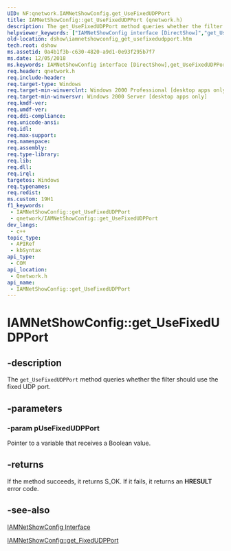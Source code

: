 ```yaml
---
UID: NF:qnetwork.IAMNetShowConfig.get_UseFixedUDPPort
title: IAMNetShowConfig::get_UseFixedUDPPort (qnetwork.h)
description: The get_UseFixedUDPPort method queries whether the filter should use the fixed UDP port.
helpviewer_keywords: ["IAMNetShowConfig interface [DirectShow]","get_UseFixedUDPPort method","IAMNetShowConfig.get_UseFixedUDPPort","IAMNetShowConfig::get_UseFixedUDPPort","IAMNetShowConfigget_UseFixedUDPPort","dshow.iamnetshowconfig_get_usefixedudpport","get_UseFixedUDPPort","get_UseFixedUDPPort method [DirectShow]","get_UseFixedUDPPort method [DirectShow]","IAMNetShowConfig interface","qnetwork/IAMNetShowConfig::get_UseFixedUDPPort"]
old-location: dshow\iamnetshowconfig_get_usefixedudpport.htm
tech.root: dshow
ms.assetid: 0a4b1f3b-c630-4820-a9d1-0e93f295b7f7
ms.date: 12/05/2018
ms.keywords: IAMNetShowConfig interface [DirectShow],get_UseFixedUDPPort method, IAMNetShowConfig.get_UseFixedUDPPort, IAMNetShowConfig::get_UseFixedUDPPort, IAMNetShowConfigget_UseFixedUDPPort, dshow.iamnetshowconfig_get_usefixedudpport, get_UseFixedUDPPort, get_UseFixedUDPPort method [DirectShow], get_UseFixedUDPPort method [DirectShow],IAMNetShowConfig interface, qnetwork/IAMNetShowConfig::get_UseFixedUDPPort
req.header: qnetwork.h
req.include-header: 
req.target-type: Windows
req.target-min-winverclnt: Windows 2000 Professional [desktop apps only]
req.target-min-winversvr: Windows 2000 Server [desktop apps only]
req.kmdf-ver: 
req.umdf-ver: 
req.ddi-compliance: 
req.unicode-ansi: 
req.idl: 
req.max-support: 
req.namespace: 
req.assembly: 
req.type-library: 
req.lib: 
req.dll: 
req.irql: 
targetos: Windows
req.typenames: 
req.redist: 
ms.custom: 19H1
f1_keywords:
 - IAMNetShowConfig::get_UseFixedUDPPort
 - qnetwork/IAMNetShowConfig::get_UseFixedUDPPort
dev_langs:
 - c++
topic_type:
 - APIRef
 - kbSyntax
api_type:
 - COM
api_location:
 - Qnetwork.h
api_name:
 - IAMNetShowConfig::get_UseFixedUDPPort
---
```


# IAMNetShowConfig::get_UseFixedUDPPort


## -description

The <code>get_UseFixedUDPPort</code> method queries whether the filter should use the fixed UDP port.

## -parameters

### -param pUseFixedUDPPort

Pointer to a variable that receives a Boolean value.

## -returns

If the method succeeds, it returns S_OK. If it fails, it returns an <b>HRESULT</b> error code.

## -see-also

<a href="/windows/desktop/api/qnetwork/nn-qnetwork-iamnetshowconfig">IAMNetShowConfig Interface</a>



<a href="/windows/desktop/api/qnetwork/nf-qnetwork-iamnetshowconfig-get_fixedudpport">IAMNetShowConfig::get_FixedUDPPort</a>

